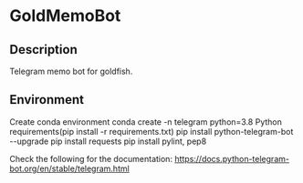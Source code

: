 # GoldMemoBot

## Description

Telegram memo bot for goldfish.

## Environment

Create conda environment
conda create -n telegram python=3.8
Python requirements(pip install -r requirements.txt)
pip install python-telegram-bot --upgrade
pip install requests
pip install pylint, pep8

Check the following for the documentation:
https://docs.python-telegram-bot.org/en/stable/telegram.html
